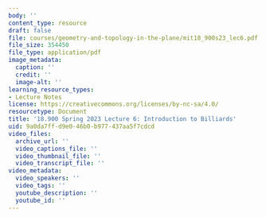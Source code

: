 ```yaml
---
body: ''
content_type: resource
draft: false
file: courses/geometry-and-topology-in-the-plane/mit18_900s23_lec6.pdf
file_size: 354450
file_type: application/pdf
image_metadata:
  caption: ''
  credit: ''
  image-alt: ''
learning_resource_types:
- Lecture Notes
license: https://creativecommons.org/licenses/by-nc-sa/4.0/
resourcetype: Document
title: '18.900 Spring 2023 Lecture 6: Introduction to Billiards'
uid: 9a0da7ff-d9e0-46b0-b977-437aa5f7cdcd
video_files:
  archive_url: ''
  video_captions_file: ''
  video_thumbnail_file: ''
  video_transcript_file: ''
video_metadata:
  video_speakers: ''
  video_tags: ''
  youtube_description: ''
  youtube_id: ''
---
```

